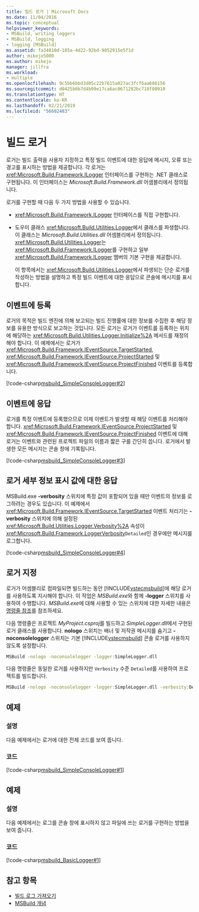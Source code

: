 ```yaml
---
title: 빌드 로거 | Microsoft Docs
ms.date: 11/04/2016
ms.topic: conceptual
helpviewer_keywords:
- MSBuild, writing loggers
- MSBuild, logging
- logging [MSBuild]
ms.assetid: fa34810d-185a-4d22-92bd-9852915e5f1d
author: mikejo5000
ms.author: mikejo
manager: jillfra
ms.workload:
- multiple
ms.openlocfilehash: 9c5bb6bbd3d05c22b7615a027ac3fcf6aa686156
ms.sourcegitcommit: d0425b6b7d4b99e17ca6ac0671282bc718f80910
ms.translationtype: HT
ms.contentlocale: ko-KR
ms.lasthandoff: 02/21/2019
ms.locfileid: "56602483"
---
```

# <a name="build-loggers"></a>빌드 로거
로거는 빌드 출력을 사용자 지정하고 특정 빌드 이벤트에 대한 응답에 메시지, 오류 또는 경고를 표시하는 방법을 제공합니다. 각 로거는 <xref:Microsoft.Build.Framework.ILogger> 인터페이스를 구현하는 .NET 클래스로 구현됩니다. 이 인터페이스는 *Microsoft.Build.Framework.dll* 어셈블리에서 정의됩니다.

로거를 구현할 때 다음 두 가지 방법을 사용할 수 있습니다.

- <xref:Microsoft.Build.Framework.ILogger> 인터페이스를 직접 구현합니다.
- 도우미 클래스 <xref:Microsoft.Build.Utilities.Logger>에서 클래스를 파생합니다. 이 클래스는 *Microsoft.Build.Utilities.dll* 어셈블리에서 정의됩니다. <xref:Microsoft.Build.Utilities.Logger>는 <xref:Microsoft.Build.Framework.ILogger>를 구현하고 일부 <xref:Microsoft.Build.Framework.ILogger> 멤버의 기본 구현을 제공합니다.

  이 항목에서는 <xref:Microsoft.Build.Utilities.Logger>에서 파생되는 단순 로거를 작성하는 방법을 설명하고 특정 빌드 이벤트에 대한 응답으로 콘솔에 메시지를 표시합니다.

## <a name="register-for-events"></a>이벤트에 등록
로거의 목적은 빌드 엔진에 의해 보고되는 빌드 진행률에 대한 정보를 수집한 후 해당 정보를 유용한 방식으로 보고하는 것입니다. 모든 로거는 로거가 이벤트를 등록하는 위치에 해당하는 <xref:Microsoft.Build.Utilities.Logger.Initialize%2A> 메서드를 재정의해야 합니다. 이 예제에서는 로거가 <xref:Microsoft.Build.Framework.IEventSource.TargetStarted>, <xref:Microsoft.Build.Framework.IEventSource.ProjectStarted> 및 <xref:Microsoft.Build.Framework.IEventSource.ProjectFinished> 이벤트를 등록합니다.

[!code-csharp[msbuild_SimpleConsoleLogger#2](../msbuild/codesnippet/CSharp/build-loggers_1.cs)]

## <a name="respond-to-events"></a>이벤트에 응답
로거를 특정 이벤트에 등록했으므로 이제 이벤트가 발생할 때 해당 이벤트를 처리해야 합니다. <xref:Microsoft.Build.Framework.IEventSource.ProjectStarted> 및 <xref:Microsoft.Build.Framework.IEventSource.ProjectFinished> 이벤트에 대해 로거는 이벤트와 관련된 프로젝트 파일의 이름과 짧은 구를 간단히 씁니다. 로거에서 발생한 모든 메시지는 콘솔 창에 기록됩니다.

[!code-csharp[msbuild_SimpleConsoleLogger#3](../msbuild/codesnippet/CSharp/build-loggers_2.cs)]

## <a name="respond-to-logger-verbosity-values"></a>로거 세부 정보 표시 값에 대한 응답
MSBuild.exe **-verbosity** 스위치에 특정 값이 포함되어 있을 때만 이벤트의 정보를 로그하려는 경우도 있습니다. 이 예제에서 <xref:Microsoft.Build.Framework.IEventSource.TargetStarted> 이벤트 처리기는 **-verbosity** 스위치에 의해 설정된 <xref:Microsoft.Build.Utilities.Logger.Verbosity%2A> 속성이 <xref:Microsoft.Build.Framework.LoggerVerbosity>`Detailed`인 경우에만 메시지를 로그합니다.

[!code-csharp[msbuild_SimpleConsoleLogger#4](../msbuild/codesnippet/CSharp/build-loggers_3.cs)]

## <a name="specify-a-logger"></a>로거 지정
로거가 어셈블리로 컴파일되면 빌드하는 동안 [!INCLUDE[vstecmsbuild](../extensibility/internals/includes/vstecmsbuild_md.md)]에 해당 로거를 사용하도록 지시해야 합니다. 이 작업은 *MSBuild.exe*와 함께 **-logger** 스위치를 사용하여 수행합니다. *MSBuild.exe*에 대해 사용할 수 있는 스위치에 대한 자세한 내용은 [명령줄 참조](../msbuild/msbuild-command-line-reference.md)를 참조하세요.

다음 명령줄은 프로젝트 *MyProject.csproj*를 빌드하고 *SimpleLogger.dll*에서 구현된 로거 클래스를 사용합니다. **nologo** 스위치는 배너 및 저작권 메시지를 숨기고 **-noconsolelogger** 스위치는 기본 [!INCLUDE[vstecmsbuild](../extensibility/internals/includes/vstecmsbuild_md.md)] 콘솔 로거를 사용하지 않도록 설정합니다.

```cmd
MSBuild -nologo -noconsolelogger -logger:SimpleLogger.dll
```

다음 명령줄은 동일한 로거를 사용하지만 `Verbosity` 수준 `Detailed`를 사용하여 프로젝트를 빌드합니다.

```cmd
MSBuild -nologo -noconsolelogger -logger:SimpleLogger.dll -verbosity:Detailed
```

## <a name="example"></a>예제

### <a name="description"></a>설명
다음 예제에서는 로거에 대한 전체 코드를 보여 줍니다.

### <a name="code"></a>코드
[!code-csharp[msbuild_SimpleConsoleLogger#1](../msbuild/codesnippet/CSharp/build-loggers_4.cs)]

## <a name="example"></a>예제

### <a name="description"></a>설명
다음 예제에서는 로그를 콘솔 창에 표시하지 않고 파일에 쓰는 로거를 구현하는 방법을 보여 줍니다.

### <a name="code"></a>코드
[!code-csharp[msbuild_BasicLogger#1](../msbuild/codesnippet/CSharp/build-loggers_5.cs)]

## <a name="see-also"></a>참고 항목
- [빌드 로그 가져오기](../msbuild/obtaining-build-logs-with-msbuild.md)
- [MSBuild 개념](../msbuild/msbuild-concepts.md)
